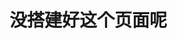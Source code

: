<script>
var _hmt = _hmt || [];
(function() {
  var hm = document.createElement("script");
  hm.src = "https://hm.baidu.com/hm.js?900745f5364a23269d0f95e30b897c14";
  var s = document.getElementsByTagName("script")[0]; 
  s.parentNode.insertBefore(hm, s);
})();
</script>

# 没搭建好这个页面呢